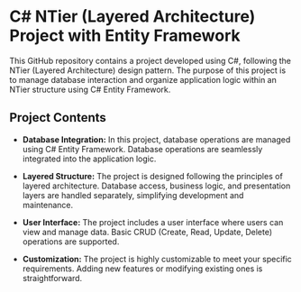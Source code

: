 # C# NTier (Layered Architecture) Project with Entity Framework

This GitHub repository contains a project developed using C#, following the NTier (Layered Architecture) design pattern. The purpose of this project is to manage database interaction and organize application logic within an NTier structure using C# Entity Framework.

## Project Contents
- **Database Integration:** In this project, database operations are managed using C# Entity Framework. Database operations are seamlessly integrated into the application logic.

- **Layered Structure:** The project is designed following the principles of layered architecture. Database access, business logic, and presentation layers are handled separately, simplifying development and maintenance.

- **User Interface:** The project includes a user interface where users can view and manage data. Basic CRUD (Create, Read, Update, Delete) operations are supported.

- **Customization:** The project is highly customizable to meet your specific requirements. Adding new features or modifying existing ones is straightforward.
